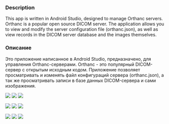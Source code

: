 ### 	Description

This app is written in Android Studio, designed to manage Orthanc servers. Orthanc is a popular open source DICOM server. The application allows you to view and modify the server configuration file (orthanc.json), as well as view records in the DICOM server database and the images themselves.

### 	Описание

Это приложение написанное в Android Studio, предназначено, для управления Orthanc-серверами. Orthanc - это популярный DICOM-сервер с открытым исходным кодом. Приложение позволяет просматривать и изменять файл конфигураций сервера (orthanc.json), а так же просматривать записи в базе данных DICOM-сервера и сами изображения.




![](https://github.com/id-05/OrthancManager/blob/master/images/1.png)
![](https://github.com/id-05/OrthancManager/blob/master/images/2.png)
![](https://github.com/id-05/OrthancManager/blob/master/images/3.png)

![](https://github.com/id-05/OrthancManager/blob/master/images/4.png) 
![](https://github.com/id-05/OrthancManager/blob/master/images/5.png)
![](https://github.com/id-05/OrthancManager/blob/master/images/6.png)

![](https://github.com/id-05/OrthancManager/blob/master/images/7.png)
![](https://github.com/id-05/OrthancManager/blob/master/images/8.png)
![](https://github.com/id-05/OrthancManager/blob/master/images/9.png)